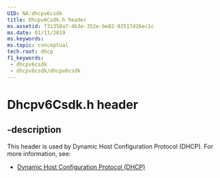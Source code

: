 ```yaml
---
UID: NA:dhcpv6csdk
title: Dhcpv6Csdk.h header
ms.assetid: f31358a7-4b3e-352e-be82-92517d26ec1c
ms.date: 01/11/2019
ms.keywords: 
ms.topic: conceptual
tech.root: dhcp
f1_keywords:
 - dhcpv6csdk
 - dhcpv6csdk/dhcpv6csdk
---
```


# Dhcpv6Csdk.h header


## -description

This header is used by Dynamic Host Configuration Protocol (DHCP). For more information, see:

- [Dynamic Host Configuration Protocol (DHCP)](../_dhcp/index.md)

